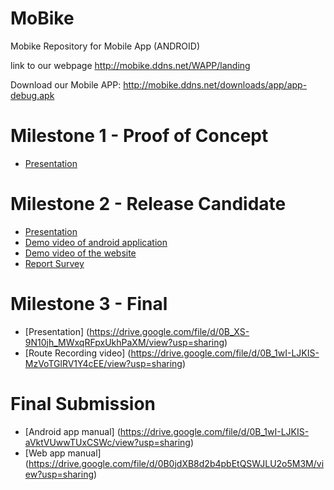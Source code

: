 # MoBike
Mobike Repository for Mobile App (ANDROID)

link to our webpage
http://mobike.ddns.net/WAPP/landing

Download our Mobile APP:
http://mobike.ddns.net/downloads/app/app-debug.apk

Milestone 1 - Proof of Concept
==============
- [Presentation](https://drive.google.com/open?id=0B_1wI-LJKIS-VFlPNS12MUpuSzA&authuser=0)

Milestone 2 - Release Candidate
==============
- [Presentation](https://drive.google.com/open?id=0B_XS-9N10jh_a2V0dkkyMG14cmM&authuser=0)
- [Demo video of android application](https://drive.google.com/open?id=0B_1wI-LJKIS-b2s2UmRQRkc2Zmc&authuser=0)
- [Demo video of the website](https://drive.google.com/open?id=0B0jdXB8d2b4pWksyeTZISkxuQlk&authuser=0)
- [Report Survey](https://drive.google.com/open?id=0B_XS-9N10jh_UjFhQnpidUp0VFU&authuser=0)

Milestone 3 - Final
==============
 - [Presentation] (https://drive.google.com/file/d/0B_XS-9N10jh_MWxqRFpxUkhPaXM/view?usp=sharing)
 - [Route Recording video] (https://drive.google.com/file/d/0B_1wI-LJKIS-MzVoTGlRV1Y4cEE/view?usp=sharing)

Final Submission
==============
 - [Android app manual] (https://drive.google.com/file/d/0B_1wI-LJKIS-aVktVUwwTUxCSWc/view?usp=sharing)
 - [Web app manual] (https://drive.google.com/file/d/0B0jdXB8d2b4pbEtQSWJLU2o5M3M/view?usp=sharing)
